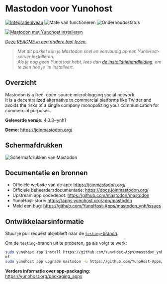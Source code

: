 <!--
NB: Deze README is automatisch gegenereerd door <https://github.com/YunoHost/apps/tree/master/tools/readme_generator>
Hij mag NIET handmatig aangepast worden.
-->

# Mastodon voor Yunohost

[![Integratieniveau](https://apps.yunohost.org/badge/integration/mastodon)](https://ci-apps.yunohost.org/ci/apps/mastodon/)
![Mate van functioneren](https://apps.yunohost.org/badge/state/mastodon)
![Onderhoudsstatus](https://apps.yunohost.org/badge/maintained/mastodon)

[![Mastodon met Yunohost installeren](https://install-app.yunohost.org/install-with-yunohost.svg)](https://install-app.yunohost.org/?app=mastodon)

*[Deze README in een andere taal lezen.](./ALL_README.md)*

> *Met dit pakket kun je Mastodon snel en eenvoudig op een YunoHost-server installeren.*  
> *Als je nog geen YunoHost hebt, lees dan [de installatiehandleiding](https://yunohost.org/install), om te zien hoe je 'm installeert.*

## Overzicht

Mastodon is a free, open-source microblogging social network.  
It is a decentralized alternative to commercial platforms like Twitter and avoids the risks of a single company monopolizing your communication for commercial purposes.


**Geleverde versie:** 4.3.3~ynh1

**Demo:** <https://joinmastodon.org/>

## Schermafdrukken

![Schermafdrukken van Mastodon](./doc/screenshots/mastodon.png)

## Documentatie en bronnen

- Officiele website van de app: <https://joinmastodon.org/>
- Officiele beheerdersdocumentatie: <https://docs.joinmastodon.org/>
- Upstream app codedepot: <https://github.com/mastodon/mastodon>
- YunoHost-store: <https://apps.yunohost.org/app/mastodon>
- Meld een bug: <https://github.com/YunoHost-Apps/mastodon_ynh/issues>

## Ontwikkelaarsinformatie

Stuur je pull request alsjeblieft naar de [`testing`-branch](https://github.com/YunoHost-Apps/mastodon_ynh/tree/testing).

Om de `testing`-branch uit te proberen, ga als volgt te werk:

```bash
sudo yunohost app install https://github.com/YunoHost-Apps/mastodon_ynh/tree/testing --debug
of
sudo yunohost app upgrade mastodon -u https://github.com/YunoHost-Apps/mastodon_ynh/tree/testing --debug
```

**Verdere informatie over app-packaging:** <https://yunohost.org/packaging_apps>

